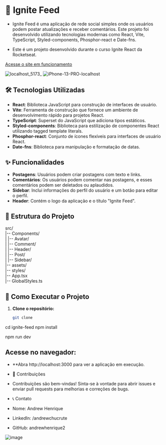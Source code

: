 # 🚀 Ignite Feed

- Ignite Feed é uma aplicação de rede social simples onde os usuários podem postar atualizações e receber comentários. Este projeto foi desenvolvido utilizando tecnologias modernas como React, Vite, TypeScript, Styled-components, Phosphor-react e Date-fns.
  
- Este é um projeto desenvolvido durante o curso Ignite React da Rocketseat.

<a href="https://ignite-react-fundamentos-01-2lx9bp6id-andrewhenrique2s-projects.vercel.app" target="_blank">Acesse o site em funcionamento</a>


![localhost_5173_](https://github.com/andrewhenrique2/Ignite-React-Fundamentos/assets/103382295/b1092948-5063-40da-9937-1631677307f9) ![iPhone-13-PRO-localhost](https://github.com/andrewhenrique2/Ignite-React-Fundamentos/assets/103382295/c7acfd63-565c-4099-af16-b3678f41392c)

## 🛠️ Tecnologias Utilizadas

- **React**: Biblioteca JavaScript para construção de interfaces de usuário.
- **Vite**: Ferramenta de construção que fornece um ambiente de desenvolvimento rápido para projetos React.
- **TypeScript**: Superset do JavaScript que adiciona tipos estáticos.
- **Styled-components**: Biblioteca para estilização de componentes React utilizando tagged template literals.
- **Phosphor-react**: Conjunto de ícones flexíveis para interfaces de usuário React.
- **Date-fns**: Biblioteca para manipulação e formatação de datas.

## ✨ Funcionalidades

- **Postagens**: Usuários podem criar postagens com texto e links.
- **Comentários**: Os usuários podem comentar nas postagens, e esses comentários podem ser deletados ou aplaudidos.
- **Sidebar**: Inclui informações do perfil do usuário e um botão para editar o perfil.
- **Header**: Contém o logo da aplicação e o título "Ignite Feed".

## 📁 Estrutura do Projeto

src/
<br/>
|-- Components/
<br/>
| |-- Avatar/
<br/>
| |-- Comment/
<br/>
| |-- Header/
<br/>
| |-- Post/
<br/>
| |-- Sidebar/
<br/>
|-- assets/
<br/>
|-- styles/
<br/>
|-- App.tsx
<br/>
|-- GlobalStyles.ts


## 🚀 Como Executar o Projeto

1. **Clone o repositório:**

   ```bash
   git clone 

cd ignite-feed
npm install

npm run dev

## Acesse no navegador:

- **Abra http://localhost:3000 para ver a aplicação em execução.

- 🤝 Contribuições
- Contribuições são bem-vindas! Sinta-se à vontade para abrir issues e enviar pull requests para melhorias e correções de bugs.

- 📞 Contato
- Nome: Andrew Henrique
- LinkedIn: /andrewchucrute
- GitHub: andrewhenrique2

![image](https://github.com/andrewhenrique2/Ignite-React-Fundamentos/assets/103382295/26b562b2-bd1a-4f4d-99c3-8aa26bf103ce)

